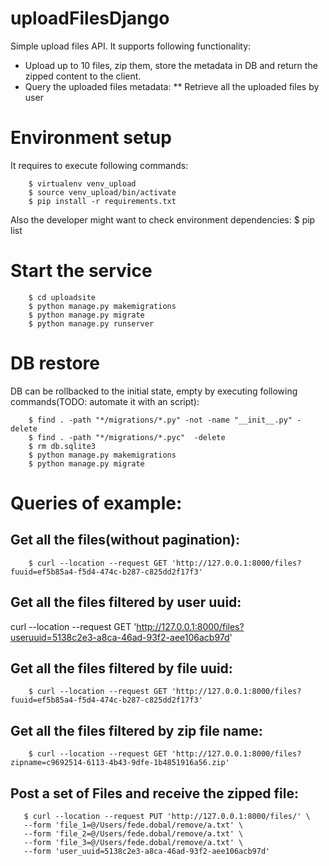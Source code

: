 # uploadFilesDjango
Simple upload files API. It supports following functionality:

* Upload up to 10 files, zip them, store the metadata in DB and return the zipped content to the client.
* Query the uploaded files metadata:
** Retrieve all the uploaded files by user

# Environment setup

It requires to execute following commands:

        $ virtualenv venv_upload
        $ source venv_upload/bin/activate
        $ pip install -r requirements.txt

Also the developer might want to check environment dependencies:
        $ pip list

# Start the service

        $ cd uploadsite
        $ python manage.py makemigrations
        $ python manage.py migrate
        $ python manage.py runserver

# DB restore
DB can be rollbacked to the initial state, empty by executing following commands(TODO: automate it with an script):

        $ find . -path "*/migrations/*.py" -not -name "__init__.py" -delete
        $ find . -path "*/migrations/*.pyc"  -delete
        $ rm db.sqlite3
        $ python manage.py makemigrations
        $ python manage.py migrate



# Queries of example:
## Get all the files(without pagination):

        $ curl --location --request GET 'http://127.0.0.1:8000/files?fuuid=ef5b85a4-f5d4-474c-b287-c825dd2f17f3'

## Get all the files filtered by user uuid:
  curl --location --request GET 'http://127.0.0.1:8000/files?useruuid=5138c2e3-a8ca-46ad-93f2-aee106acb97d'

## Get all the files filtered by file uuid:

        $ curl --location --request GET 'http://127.0.0.1:8000/files?fuuid=ef5b85a4-f5d4-474c-b287-c825dd2f17f3'   

## Get all the files filtered by zip file name:

        $ curl --location --request GET 'http://127.0.0.1:8000/files?zipname=c9692514-6113-4b43-9dfe-1b4851916a56.zip'     

## Post a set of Files and receive the zipped file:

       $ curl --location --request PUT 'http://127.0.0.1:8000/files/' \
       --form 'file_1=@/Users/fede.dobal/remove/a.txt' \
       --form 'file_2=@/Users/fede.dobal/remove/a.txt' \
       --form 'file_3=@/Users/fede.dobal/remove/a.txt' \
       --form 'user_uuid=5138c2e3-a8ca-46ad-93f2-aee106acb97d'
